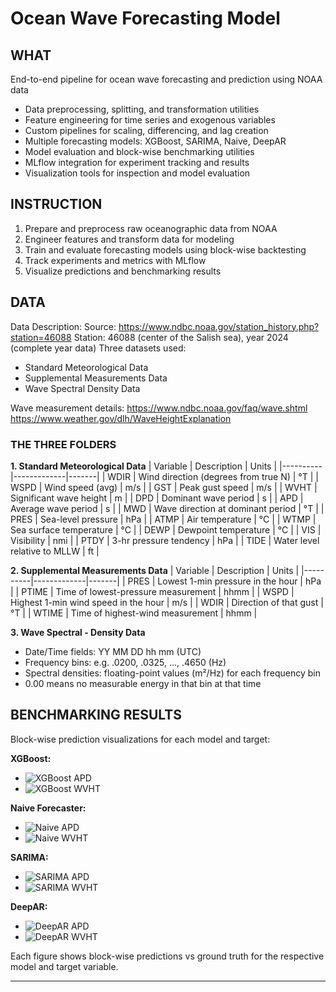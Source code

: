 
# Ocean Wave Forecasting Model

## WHAT
End-to-end pipeline for ocean wave forecasting and prediction using NOAA data
- Data preprocessing, splitting, and transformation utilities
- Feature engineering for time series and exogenous variables
- Custom pipelines for scaling, differencing, and lag creation
- Multiple forecasting models: XGBoost, SARIMA, Naive, DeepAR
- Model evaluation and block-wise benchmarking utilities
- MLflow integration for experiment tracking and results
- Visualization tools for inspection and model evaluation

## INSTRUCTION
1. Prepare and preprocess raw oceanographic data from NOAA
2. Engineer features and transform data for modeling
3. Train and evaluate forecasting models using block-wise backtesting
4. Track experiments and metrics with MLflow
5. Visualize predictions and benchmarking results

## DATA

Data Description:
Source: https://www.ndbc.noaa.gov/station_history.php?station=46088
Station: 46088 (center of the Salish sea), year 2024 (complete year data)
Three datasets used:
  - Standard Meteorological Data
  - Supplemental Measurements Data
  - Wave Spectral Density Data

Wave measurement details:
https://www.ndbc.noaa.gov/faq/wave.shtml
https://www.weather.gov/dlh/WaveHeightExplanation

### THE THREE FOLDERS

**1. Standard Meteorological Data**
| Variable | Description | Units |
|----------|-------------|-------|
| WDIR     | Wind direction (degrees from true N) | °T |
| WSPD     | Wind speed (avg) | m/s |
| GST      | Peak gust speed | m/s |
| WVHT     | Significant wave height | m |
| DPD      | Dominant wave period | s |
| APD      | Average wave period | s |
| MWD      | Wave direction at dominant period | °T |
| PRES     | Sea-level pressure | hPa |
| ATMP     | Air temperature | °C |
| WTMP     | Sea surface temperature | °C |
| DEWP     | Dewpoint temperature | °C |
| VIS      | Visibility | nmi |
| PTDY     | 3-hr pressure tendency | hPa |
| TIDE     | Water level relative to MLLW | ft |

**2. Supplemental Measurements Data**
| Variable | Description | Units |
|----------|-------------|-------|
| PRES     | Lowest 1-min pressure in the hour | hPa |
| PTIME    | Time of lowest-pressure measurement | hhmm |
| WSPD     | Highest 1-min wind speed in the hour | m/s |
| WDIR     | Direction of that gust | °T |
| WTIME    | Time of highest-wind measurement | hhmm |

**3. Wave Spectral - Density Data**
- Date/Time fields: YY MM DD hh mm (UTC)
- Frequency bins: e.g. .0200, .0325, ..., .4650 (Hz)
- Spectral densities: floating-point values (m²/Hz) for each frequency bin
- 0.00 means no measurable energy in that bin at that time

## BENCHMARKING RESULTS

Block-wise prediction visualizations for each model and target:

**XGBoost:**
- ![XGBoost APD](reports/Run56_XGBoost_APD_blocks.png)
- ![XGBoost WVHT](reports/Run56_XGBoost_WVHT_blocks.png)

**Naive Forecaster:**
- ![Naive APD](reports/Run57_Naive_APD_blocks.png)
- ![Naive WVHT](reports/Run57_Naive_WVHT_blocks.png)

**SARIMA:**
- ![SARIMA APD](reports/Run58_SARIMA_APD_blocks.png)
- ![SARIMA WVHT](reports/Run58_SARIMA_WVHT_blocks.png)

**DeepAR:**
- ![DeepAR APD](reports/Run61_DeepAR_APD_blocks.png)
- ![DeepAR WVHT](reports/Run61_DeepAR_WVHT_blocks.png)

Each figure shows block-wise predictions vs ground truth for the respective model and target variable.

--------

